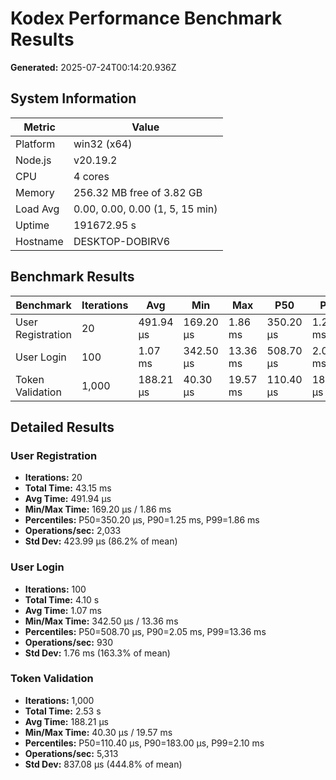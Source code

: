 # Kodex Performance Benchmark Results
**Generated:** 2025-07-24T00:14:20.936Z

## System Information

| Metric | Value |
|--------|-------|
| Platform | win32 (x64) |
| Node.js | v20.19.2 |
| CPU | 4 cores |
| Memory | 256.32 MB free of 3.82 GB |
| Load Avg | 0.00, 0.00, 0.00 (1, 5, 15 min) |
| Uptime | 191672.95 s |
| Hostname | DESKTOP-DOBIRV6 |

## Benchmark Results

| Benchmark | Iterations | Avg | Min | Max | P50 | P90 | P99 | Ops/sec | Std Dev |
|-----------|------------|-----|-----|-----|-----|-----|-----|---------|---------|
| User Registration | 20 | 491.94 µs | 169.20 µs | 1.86 ms | 350.20 µs | 1.25 ms | 1.86 ms | 2,033/s | 86.2% |
| User Login | 100 | 1.07 ms | 342.50 µs | 13.36 ms | 508.70 µs | 2.05 ms | 13.36 ms | 930/s | 163.3% |
| Token Validation | 1,000 | 188.21 µs | 40.30 µs | 19.57 ms | 110.40 µs | 183.00 µs | 2.10 ms | 5,313/s | 444.8% |

## Detailed Results

### User Registration

- **Iterations:** 20
- **Total Time:** 43.15 ms
- **Avg Time:** 491.94 µs
- **Min/Max Time:** 169.20 µs / 1.86 ms
- **Percentiles:** P50=350.20 µs, P90=1.25 ms, P99=1.86 ms
- **Operations/sec:** 2,033
- **Std Dev:** 423.99 µs (86.2% of mean)

### User Login

- **Iterations:** 100
- **Total Time:** 4.10 s
- **Avg Time:** 1.07 ms
- **Min/Max Time:** 342.50 µs / 13.36 ms
- **Percentiles:** P50=508.70 µs, P90=2.05 ms, P99=13.36 ms
- **Operations/sec:** 930
- **Std Dev:** 1.76 ms (163.3% of mean)

### Token Validation

- **Iterations:** 1,000
- **Total Time:** 2.53 s
- **Avg Time:** 188.21 µs
- **Min/Max Time:** 40.30 µs / 19.57 ms
- **Percentiles:** P50=110.40 µs, P90=183.00 µs, P99=2.10 ms
- **Operations/sec:** 5,313
- **Std Dev:** 837.08 µs (444.8% of mean)

